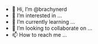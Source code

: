 - 👋 Hi, I’m @brachynerd
- 👀 I’m interested in ...
- 🌱 I’m currently learning ...
- 💞️ I’m looking to collaborate on ...
- 📫 How to reach me ...

<!---
brachynerd/brachynerd is a ✨ special ✨ repository because its `README.md` (this file) appears on your GitHub profile.
You can click the Preview link to take a look at your changes.
--->
